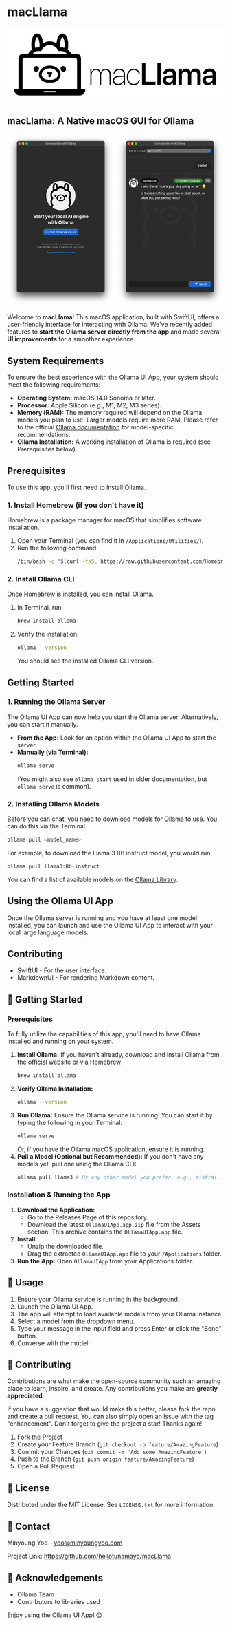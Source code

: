 # macLlama

![macLlama preview image](macllama_logo.jpg)

## macLlama: A Native macOS GUI for Ollama

![macLlama preview image](ollama_preview.png) 

Welcome to **macLlama**! This macOS application, built with SwiftUI, offers a user-friendly interface for interacting with Ollama. We've recently added features to **start the Ollama server directly from the app** and made several **UI improvements** for a smoother experience.

## System Requirements

To ensure the best experience with the Ollama UI App, your system should meet the following requirements:

*   **Operating System:** macOS 14.0 Sonoma or later.
*   **Processor:** Apple Silicon (e.g., M1, M2, M3 series).
*   **Memory (RAM):** The memory required will depend on the Ollama models you plan to use. Larger models require more RAM. Please refer to the official [Ollama documentation](https://github.com/ollama/ollama/blob/main/docs/faq.md#what-are-the-system-requirements-to-run-ollama) for model-specific recommendations.
*   **Ollama Installation:** A working installation of Ollama is required (see Prerequisites below).

## Prerequisites

To use this app, you'll first need to install Ollama.

### 1. Install Homebrew (if you don't have it)

Homebrew is a package manager for macOS that simplifies software installation.

1.  Open your Terminal (you can find it in `/Applications/Utilities/`).
2.  Run the following command:
    ```bash
    /bin/bash -c "$(curl -fsSL https://raw.githubusercontent.com/Homebrew/install/HEAD/install.sh)"
    ```

### 2. Install Ollama CLI

Once Homebrew is installed, you can install Ollama.

1.  In Terminal, run:
    ```bash
    brew install ollama
    ```
2.  Verify the installation:
    ```bash
    ollama --version
    ```
    You should see the installed Ollama CLI version.

## Getting Started

### 1. Running the Ollama Server

The Ollama UI App can now help you start the Ollama server. Alternatively, you can start it manually.

*   **From the App:** Look for an option within the Ollama UI App to start the server.
*   **Manually (via Terminal):**
    ```bash
    ollama serve
    ```
    (You might also see `ollama start` used in older documentation, but `ollama serve` is common).

### 2. Installing Ollama Models

Before you can chat, you need to download models for Ollama to use. You can do this via the Terminal.

```bash
ollama pull <model_name>
```
For example, to download the Llama 3 8B instruct model, you would run:
```bash
ollama pull llama3:8b-instruct
```
You can find a list of available models on the [Ollama Library](https://ollama.com/library).

## Using the Ollama UI App

Once the Ollama server is running and you have at least one model installed, you can launch and use the Ollama UI App to interact with your local large language models.

## Contributing

*   SwiftUI - For the user interface.
*   MarkdownUI - For rendering Markdown content.

## 🚀 Getting Started

### Prerequisites

To fully utilize the capabilities of this app, you'll need to have Ollama installed and running on your system.

1.  **Install Ollama:**
    If you haven't already, download and install Ollama from the official website or via Homebrew:
    ```bash
    brew install ollama
    ```
2.  **Verify Ollama Installation:**
    ```bash
    ollama --version
    ```
3.  **Run Ollama:**
    Ensure the Ollama service is running. You can start it by typing the following in your Terminal:
    ```bash
    ollama serve
    ```
    Or, if you have the Ollama macOS application, ensure it is running.
4.  **Pull a Model (Optional but Recommended):**
    If you don't have any models yet, pull one using the Ollama CLI:
    ```bash
    ollama pull llama3 # Or any other model you prefer, e.g., mistral, gemma
    ```

### Installation & Running the App

1.  **Download the Application:**
    *   Go to the Releases Page of this repository.
    *   Download the latest `OllamaUIApp.app.zip` file from the Assets section. This archive contains the `OllamaUIApp.app` file.
2.  **Install:**
    *   Unzip the downloaded file.
    *   Drag the extracted `OllamaUIApp.app` file to your `/Applications` folder.
3.  **Run the App:**
    Open `OllamaUIApp` from your Applications folder.

## 📖 Usage

1.  Ensure your Ollama service is running in the background.
2.  Launch the Ollama UI App.
3.  The app will attempt to load available models from your Ollama instance.
4.  Select a model from the dropdown menu.
5.  Type your message in the input field and press Enter or click the "Send" button.
6.  Converse with the model!

## 🤝 Contributing

Contributions are what make the open-source community such an amazing place to learn, inspire, and create. Any contributions you make are **greatly appreciated**.

If you have a suggestion that would make this better, please fork the repo and create a pull request. You can also simply open an issue with the tag "enhancement".
Don't forget to give the project a star! Thanks again!

1.  Fork the Project
2.  Create your Feature Branch (`git checkout -b feature/AmazingFeature`)
3.  Commit your Changes (`git commit -m 'Add some AmazingFeature'`)
4.  Push to the Branch (`git push origin feature/AmazingFeature`)
5.  Open a Pull Request

## 📜 License

Distributed under the MIT License. See `LICENSE.txt` for more information.

## 📧 Contact

Minyoung Yoo - yoo@minyoungyoo.com

Project Link: https://github.com/hellotunamayo/macLlama

## 🙏 Acknowledgements

*   Ollama Team
*   Contributors to libraries used

Enjoy using the Ollama UI App! 😊
